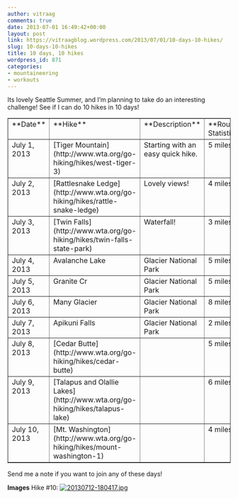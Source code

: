 ```yaml
---
author: vitraag
comments: true
date: 2013-07-01 16:49:42+00:00
layout: post
link: https://vitraagblog.wordpress.com/2013/07/01/10-days-10-hikes/
slug: 10-days-10-hikes
title: 10 days, 10 hikes
wordpress_id: 871
categories:
- mountaineering
- workouts
---
```


Its lovely Seattle Summer, and I’m planning to take do an interesting challenge! See if I can do 10 hikes in 10 days!

 <!-- more -->
<table cellpadding="0" cellspacing="0" border="1" width="570" ><tbody >     <tr >       
<td width="99" valign="top" >**Date**
</td>        
<td width="153" valign="top" >**Hike**
</td>        
<td width="194" valign="top" >**Description**
</td>        
<td width="122" valign="top" >**Route Statistics**
</td>     </tr>      <tr >       
<td width="99" valign="top" >July 1, 2013
</td>        
<td width="153" valign="top" >[Tiger Mountain](http://www.wta.org/go-hiking/hikes/west-tiger-3)
</td>        
<td width="194" valign="top" >Starting with an easy quick hike.
</td>        
<td width="122" valign="top" >5 miles
</td>     </tr>      <tr >       
<td width="99" valign="top" >July 2, 2013
</td>        
<td width="153" valign="top" >[Rattlesnake Ledge](http://www.wta.org/go-hiking/hikes/rattle-snake-ledge)
</td>        
<td width="194" valign="top" >Lovely views!
</td>        
<td width="122" valign="top" >4 miles
</td>     </tr>      <tr >       
<td width="99" valign="top" >July 3, 2013
</td>        
<td width="153" valign="top" >[Twin Falls](http://www.wta.org/go-hiking/hikes/twin-falls-state-park)
</td>        
<td width="194" valign="top" >Waterfall!
</td>        
<td width="122" valign="top" >3 miles
</td>     </tr>      <tr >       
<td width="99" valign="top" >July 4, 2013
</td>        
<td width="153" valign="top" >Avalanche Lake
</td>        
<td width="194" valign="top" >Glacier National Park
</td>        
<td width="122" valign="top" >5 miles
</td>     </tr>      <tr >       
<td width="99" valign="top" >July 5, 2013
</td>        
<td width="153" valign="top" >Granite Cr
</td>        
<td width="194" valign="top" >Glacier National Park
</td>        
<td width="122" valign="top" >5 miles
</td>     </tr>      <tr >       
<td width="99" valign="top" >July 6, 2013
</td>        
<td width="153" valign="top" >Many Glacier
</td>        
<td width="194" valign="top" >Glacier National Park
</td>        
<td width="122" valign="top" >8 miles
</td>     </tr>      <tr >       
<td width="99" valign="top" >July 7, 2013
</td>        
<td width="153" valign="top" >Apikuni Falls
</td>        
<td width="194" valign="top" >Glacier National Park
</td>        
<td width="122" valign="top" >2 miles
</td>     </tr>      <tr >       
<td width="99" valign="top" >July 8, 2013
</td>        
<td width="153" valign="top" >[Cedar Butte](http://www.wta.org/go-hiking/hikes/cedar-butte)
</td>        
<td width="194" valign="top" >
</td>        
<td width="122" valign="top" >5 miles
</td>     </tr>      <tr >       
<td width="99" valign="top" >July 9, 2013
</td>        
<td width="153" valign="top" >[Talapus and Olallie Lakes](http://www.wta.org/go-hiking/hikes/talapus-lake)
</td>        
<td width="194" valign="top" >
</td>        
<td width="122" valign="top" >6 miles
</td>     </tr>      <tr >       
<td width="99" valign="top" >July 10, 2013
</td>        
<td width="153" valign="top" >[Mt. Washington](http://www.wta.org/go-hiking/hikes/mount-washington-1)
</td>        
<td width="194" valign="top" >
</td>        
<td width="122" valign="top" >4 miles
</td>     </tr>   </tbody></table>  

Send me a note if you want to join any of these days!



**Images**
Hike #10:
[![20130712-180417.jpg]({{site.images}}/2013/07/20130712-180417.jpg)]({{site.images}}/2013/07/20130712-180417.jpg)
